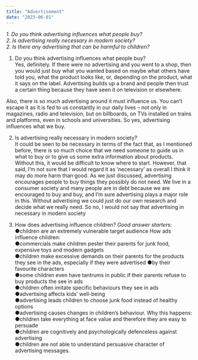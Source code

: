 ```yaml
---
title: "Advertisement"
date: "2023-06-01"
---
```


_1\. Do you think advertising influences what people buy?  
2\. Is advertising really necessary in modern society?  
2\. Is there any advertising that can be harmful to children?_

1. Do you think advertising influences what people buy?  
    Yes, definitely. If there were no advertising and you went to a shop, then you would just buy what you wanted based on maybe what others have told you, what the product looks like, or, depending on the product, what it says on the label. Advertising builds up a brand and people then trust a certain thing because they have seen it on television or elsewhere.

Also, there is so much advertising around it must influence us. You can’t escape it as it is fed to us constantly in our daily lives – not only in magazines, radio and television, but on billboards, on TVs installed on trains and platforms, even in schools and universities. So yes, advertising influences what we buy.

2. Is advertising really necessary in modern society?  
    It could be seen to be necessary in terms of the fact that, as I mentioned before, there is so much choice that we need someone to guide us in what to buy or to give us some extra information about products. Without this, it would be difficult to know where to start. However, that said, I’m not sure that I would regard it as ‘necessary’ as overall I think it may do more harm than good. As we just discussed, advertising encourages people to buy things they possibly do not need. We live in a consumer society and many people are in debt because we are encouraged to buy and buy, and I’m sure advertising plays a major role in this. Without advertising we could just do our own research and decide what we really need. So no, I would not say that advertising in necessary in modern society

4. How does advertising influence children? _Good answer starters:_ ●children are an extremely vulnerable target audience How ads influence children:  
    ●commercials make children pester their parents for junk food, expensive toys and modern gadgets  
    ●children make excessive demands on their parents for the products they see in the ads, especially if they were advertised ●by their favourite characters  
    ●some children even have tantrums in public if their parents refuse to buy products the see in ads  
    ●children often imitate specific behaviours they see in ads  
    ●advertising affects kids’ well-being  
    ●advertising leads children to choose junk food instead of healthy options  
    ●advertising causes changes in children’s behaviour. Why this happens:  
    ●children take everything at face value and therefore they are easy to persuade  
    ●children are cognitively and psychologically defenceless against advertising  
    ●children are not able to understand persuasive character of advertising messages.
